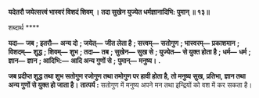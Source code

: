 **यदेतरौ जयेत्सत्त्वं भास्वरं विशदं शिवम् ।** **तदा सुखेन युज्येत धर्मज्ञानादिभि: पुमान् ॥ १३॥** 

शब्दार्थ **** 

**यदा—** **जब** **; इतरौ—** **अन्य दो** **; जयेत्—** **जीत लेता है** **; सत्त्वम्—** **सतोगुण** **; भास्वरम्—** **प्रकाशमान** **; विशदम्—** **शुद्ध** **; शिवम्—** **शुभ** **; तदा—** **तब** **; सुखेन—** **सुख से** **; युज्येत—** **से युक्त होता है** **; धर्म—** **धर्म** **; ज्ञान—** **ज्ञान** **; आदिभि:—** **आदि अन्य गुणों से** **;** **पुमान्—** **मनुष्य।** **.** 

**जब प्रदीप्त शुद्ध तथा शुभ सतोगुण रजोगुण तथा तमोगुण पर हावी होता है, तो मनुष्य** **सुख, प्रतिभा, ज्ञान तथा अन्य गुणों से युक्त हो जाता है।** **तात्पर्य :** सतोगुण में मनुष्य अपने मन तथा इन्द्रियों को वश में कर सकता है।  
